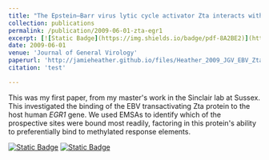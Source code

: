 ```yaml
---
title: "The Epstein–Barr virus lytic cycle activator Zta interacts with methylated ZRE in the promoter of host target gene egr1"
collection: publications
permalink: /publication/2009-06-01-zta-egr1
excerpt: [![Static Badge](https://img.shields.io/badge/pdf-8A2BE2)](http://jamieheather.github.io/files/Heather_2009_JGV_EBV_Zta_EGR1.pdf) [![Static Badge](https://img.shields.io/badge/doi-8A2B22)](https://dx.doi.org/10.1099/vir.0.007922-0) 'My *first* first author publication. EBV, EGR1, and EMSAs'
date: 2009-06-01
venue: 'Journal of General Virology'
paperurl: 'http://jamieheather.github.io/files/Heather_2009_JGV_EBV_Zta_EGR1.pdf'
citation: 'test'

---
```


This was my first paper, from my master's work in the Sinclair lab at Sussex. This investigated the binding of the EBV transactivating Zta protein to the host human *EGR1* gene. We used EMSAs to identify which of the prospective sites were bound most readily, factoring in this protein's ability to preferentially bind to methylated response elements.

[![Static Badge](https://img.shields.io/badge/pdf-8A2BE1)](http://jamieheather.github.io/files/Heather_2009_JGV_EBV_Zta_EGR1.pdf) [![Static Badge](https://img.shields.io/badge/doi-8A2B22)](https://dx.doi.org/10.1099/vir.0.007922-0)
